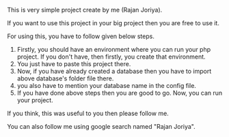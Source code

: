 This is very simple project create by me (Rajan Joriya).


If you want to use this project in your big project then you are free to use it.

For using this, you have to follow given below steps.

1. Firstly, you should have an environment where you can run your php project. If you don't have, then firstly, you create that environment.
2. You just have to paste this project there.
3. Now, if you have already created a database then you have to import above database's folder file there.
4. you also have to mention your database name in the config file.
5. If you have done above steps then you are good to go. Now, you can run your project.


If you think, this was useful to you then please follow me.

You can also follow me using google search named "Rajan Joriya".